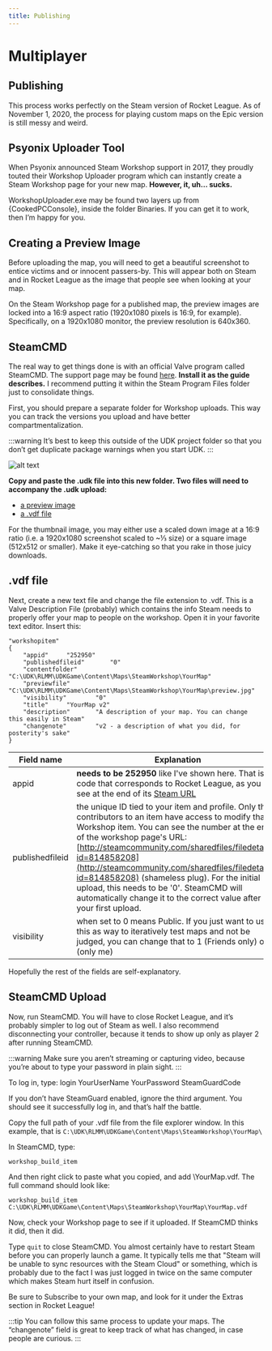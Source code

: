 ```yaml
---
title: Publishing
---
```

# Multiplayer

## Publishing

This process works perfectly on the Steam version of Rocket League. As of November 1, 2020, the process for playing custom maps on the Epic version is still messy and weird.

## Psyonix Uploader Tool

When Psyonix announced Steam Workshop support in 2017, they proudly touted their Workshop Uploader program which can instantly create a Steam Workshop page for your new map. 
**However, it, uh… sucks.**

WorkshopUploader.exe may be found two layers up from {CookedPCConsole}, inside the folder Binaries. If you can get it to work, then I’m happy for you.


## Creating a Preview Image

Before uploading the map, you will need to get a beautiful screenshot to entice victims and or innocent passers-by. This will appear both on Steam and in Rocket League as the image that people see when looking at your map.

On the Steam Workshop page for a published map, the preview images are locked into a 16:9 aspect ratio (1920x1080 pixels is 16:9, for example). Specifically, on a 1920x1080 monitor, the preview resolution is 640x360.

## SteamCMD

The real way to get things done is with an official Valve program called SteamCMD. The support page may be found [here](https://developer.valvesoftware.com/wiki/SteamCMD). **Install it as the guide describes.** I recommend putting it within the Steam Program Files folder just to consolidate things.

First, you should prepare a separate folder for Workshop uploads. This way you can track the versions you upload and have better compartmentalization. 

:::warning
It’s best to keep this outside of the UDK project folder so that you don’t get duplicate package warnings when you start UDK.
:::

![alt text](/images/multiplayer/image214.png "Nobody ever complains that their computer is too well organized")

**Copy and paste the .udk file into this new folder. Two files will need to accompany the .udk upload:**
* [a preview image](02_publishing.html#creating-a-preview-image)
* [a .vdf file](02_publishing.html#vdf-file)

For the thumbnail image, you may either use a scaled down image at a 16:9 ratio (i.e. a 1920x1080 screenshot scaled to ~⅓ size) or a square image (512x512 or smaller). Make it eye-catching so that you rake in those juicy downloads.

## .vdf file

Next, create a new text file and change the file extension to .vdf. This is a Valve Description File (probably) which contains the info Steam needs to properly offer your map to people on the workshop. Open it in your favorite text editor. Insert this:
```
"workshopitem"
{
    "appid"		"252950"
    "publishedfileid"		"0"
    "contentfolder"		"C:\UDK\RLMM\UDKGame\Content\Maps\SteamWorkshop\YourMap"
    "previewfile"		"C:\UDK\RLMM\UDKGame\Content\Maps\SteamWorkshop\YourMap\preview.jpg"
    "visibility"		"0"
    "title"		"YourMap v2"
    "description"		"A description of your map. You can change this easily in Steam"
    "changenote"		"v2 - a description of what you did, for posterity's sake"
}
```
| Field name| Explanation | 
|-|-|
| appid | **needs to be 252950** like I've shown here. That is the code that corresponds to Rocket League, as you can see at the end of its [Steam URL](http://store.steampowered.com/app/252950/) |
| publishedfileid  | the unique ID tied to your item and profile. Only the contributors to an item have access to modify that Workshop item. You can see the number at the end of the workshop page's URL: [http://steamcommunity.com/sharedfiles/filedetails/?id=814858208](http://steamcommunity.com/sharedfiles/filedetails/?id=814858208) (shameless plug). For the initial upload, this needs to be '0'. SteamCMD will automatically change it to the correct value after your first upload.|  
| visibility | when set to 0 means Public. If you just want to use this as way to iteratively test maps and not be judged, you can change that to 1 (Friends only) or 2 (only me)|

Hopefully the rest of the fields are self-explanatory.

## SteamCMD Upload

Now, run SteamCMD. You will have to close Rocket League, and it’s probably simpler to log out of Steam as well. I also recommend disconnecting your controller, because it tends to show up only as player 2 after running SteamCMD. 

:::warning
Make sure you aren’t streaming or capturing video, because you’re about to type your password in plain sight.
:::

To log in, type:
login YourUserName YourPassword SteamGuardCode

If you don’t have SteamGuard enabled, ignore the third argument. You should see it successfully log in, and that’s half the battle.

Copy the full path of your .vdf file from the file explorer window. In this example, that is `C:\UDK\RLMM\UDKGame\Content\Maps\SteamWorkshop\YourMap\`

In SteamCMD, type:
```
workshop_build_item
```
And then right click to paste what you copied, and add \YourMap.vdf. 
The full command should look like:
```
workshop_build_item C:\UDK\RLMM\UDKGame\Content\Maps\SteamWorkshop\YourMap\YourMap.vdf
```
Now, check your Workshop page to see if it uploaded. If SteamCMD thinks it did, then it did.

Type `quit` to close SteamCMD. You almost certainly have to restart Steam before you can properly launch a game. It typically tells me that "Steam will be unable to sync resources with the Steam Cloud" or something, which is probably due to the fact I was just logged in twice on the same computer which makes Steam hurt itself in confusion.

Be sure to Subscribe to your own map, and look for it under the Extras section in Rocket League!

:::tip
You can follow this same process to update your maps. The “changenote” field is great to keep track of what has changed, in case people are curious.
:::




